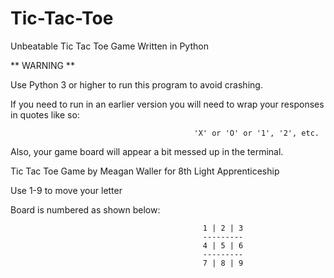 Tic-Tac-Toe
===========

Unbeatable Tic Tac Toe Game Written in Python

** WARNING ** 

Use Python 3 or higher to run this program to avoid crashing.


If you need to run in an earlier version you will need to wrap your responses in quotes like so:
                                             
                                             'X' or 'O' or '1', '2', etc.
                                             

Also, your game board will appear a bit messed up in the terminal.

Tic Tac Toe Game by Meagan Waller for 8th Light Apprenticeship

Use 1-9 to move your letter

Board is numbered as shown below:

                                               1 | 2 | 3
                                               ---------
                                               4 | 5 | 6
                                               ---------
                                               7 | 8 | 9
